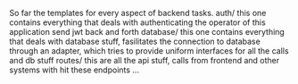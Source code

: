 So far the templates for every aspect of backend tasks.
auth/
	this one contains everything that deals with authenticating the operator of this application
	send jwt back and forth
database/
	this one contains everything that deals with database stuff, fasilitates the connection to database
	through an adapter, which tries to provide uniform interfaces for all the calls and db stuff
routes/
	this are all the api stuff, calls from frontend and other systems with hit these endpoints ...